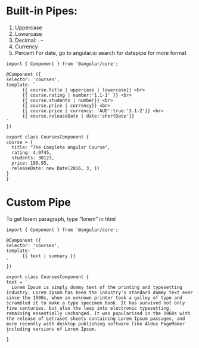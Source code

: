 # Built-in Pipes:
1. Uppercase
2. Lowercase
3. Decimal: <number of integer digit> .<min number after dec> –<max number after dec point>
4. Currency
5. Percent
For date, go to angular.io search for datepipe for more format 

  ```
  import { Component } from '@angular/core';

@Component ({
  selector: 'courses',
  template: `
        {{ course.title | uppercase | lowercase}} <br>
        {{ course.rating | number:'1.1-1' }} <br>
        {{ course.students | number}} <br>
        {{ course.price | currency}} <br>
        {{ course.price | currency: 'AUD':true:'3.1-2'}} <br>
        {{ course.releaseDate | date:'shortDate'}}
  `
})

export class CoursesComponent {
  course = {
    title: "The Complete Angular Course",
    rating: 4.9745,
    students: 30123,
    price: 190.95,
    releaseDate: new Date(2016, 3, 1)
  }
}

  ```
  
  # Custom Pipe
  To get lorem paragraph, type “lorem” in html
  ```
import { Component } from '@angular/core';

@Component ({
  selector: 'courses',
  template: `
        {{ text | summary }}
  `
})

export class CoursesComponent {
  text = `
    Lorem Ipsum is simply dummy text of the printing and typesetting industry. Lorem Ipsum has been the industry's standard dummy text ever since the 1500s, when an unknown printer took a galley of type and scrambled it to make a type specimen book. It has survived not only five centuries, but also the leap into electronic typesetting, remaining essentially unchanged. It was popularised in the 1960s with the release of Letraset sheets containing Lorem Ipsum passages, and more recently with desktop publishing software like Aldus PageMaker including versions of Lorem Ipsum.
  `
}

  ```
  
